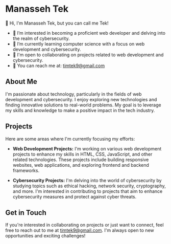 # Manasseh Tek

👋 Hi, I'm Manasseh Tek, but you can call me Tek!

- 👀 I’m interested in becoming a proficient web developer and delving into the realm of cybersecurity.
- 🌱 I’m currently learning computer science with a focus on web development and cybersecurity.
- 💼 I'm open to collaborating on projects related to web development and cybersecurity.
- 📧 You can reach me at: timtek9@gmail.com

## About Me
I'm passionate about technology, particularly in the fields of web development and cybersecurity. I enjoy exploring new technologies and finding innovative solutions to real-world problems. My goal is to leverage my skills and knowledge to make a positive impact in the tech industry.

## Projects
Here are some areas where I'm currently focusing my efforts:

- **Web Development Projects:** I'm working on various web development projects to enhance my skills in HTML, CSS, JavaScript, and other related technologies. These projects include building responsive websites, web applications, and exploring frontend and backend frameworks.

- **Cybersecurity Projects:** I'm delving into the world of cybersecurity by studying topics such as ethical hacking, network security, cryptography, and more. I'm interested in contributing to projects that aim to enhance cybersecurity measures and protect against cyber threats.

## Get in Touch
If you're interested in collaborating on projects or just want to connect, feel free to reach out to me at timtek9@gmail.com. I'm always open to new opportunities and exciting challenges!
